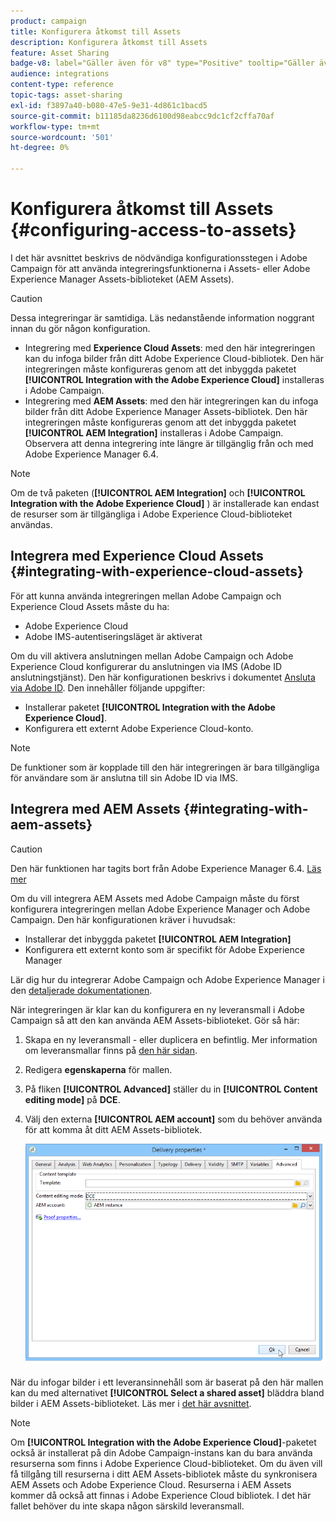```yaml
---
product: campaign
title: Konfigurera åtkomst till Assets
description: Konfigurera åtkomst till Assets
feature: Asset Sharing
badge-v8: label="Gäller även för v8" type="Positive" tooltip="Gäller även Campaign v8"
audience: integrations
content-type: reference
topic-tags: asset-sharing
exl-id: f3897a40-b080-47e5-9e31-4d861c1bacd5
source-git-commit: b11185da8236d6100d98eabcc9dc1cf2cffa70af
workflow-type: tm+mt
source-wordcount: '501'
ht-degree: 0%

---
```


# Konfigurera åtkomst till Assets {#configuring-access-to-assets}

I det här avsnittet beskrivs de nödvändiga konfigurationsstegen i Adobe Campaign för att använda integreringsfunktionerna i Assets- eller Adobe Experience Manager Assets-biblioteket (AEM Assets).

>[!CAUTION]
>
>Dessa integreringar är samtidiga. Läs nedanstående information noggrant innan du gör någon konfiguration.

* Integrering med **Experience Cloud Assets**: med den här integreringen kan du infoga bilder från ditt Adobe Experience Cloud-bibliotek. Den här integreringen måste konfigureras genom att det inbyggda paketet **[!UICONTROL Integration with the Adobe Experience Cloud]** installeras i Adobe Campaign.
* Integrering med **AEM Assets**: med den här integreringen kan du infoga bilder från ditt Adobe Experience Manager Assets-bibliotek. Den här integreringen måste konfigureras genom att det inbyggda paketet **[!UICONTROL AEM Integration]** installeras i Adobe Campaign. Observera att denna integrering inte längre är tillgänglig från och med Adobe Experience Manager 6.4.

>[!NOTE]
>
>Om de två paketen (**[!UICONTROL AEM Integration]** och **[!UICONTROL Integration with the Adobe Experience Cloud]** ) är installerade kan endast de resurser som är tillgängliga i Adobe Experience Cloud-biblioteket användas.

## Integrera med Experience Cloud Assets {#integrating-with-experience-cloud-assets}

För att kunna använda integreringen mellan Adobe Campaign och Experience Cloud Assets måste du ha:

* Adobe Experience Cloud
* Adobe IMS-autentiseringsläget är aktiverat

Om du vill aktivera anslutningen mellan Adobe Campaign och Adobe Experience Cloud konfigurerar du anslutningen via IMS (Adobe ID anslutningstjänst). Den här konfigurationen beskrivs i dokumentet [Ansluta via Adobe ID](../../integrations/using/about-adobe-id.md). Den innehåller följande uppgifter:

* Installerar paketet **[!UICONTROL Integration with the Adobe Experience Cloud]**.
* Konfigurera ett externt Adobe Experience Cloud-konto.

>[!NOTE]
>
>De funktioner som är kopplade till den här integreringen är bara tillgängliga för användare som är anslutna till sin Adobe ID via IMS.

## Integrera med AEM Assets {#integrating-with-aem-assets}


>[!CAUTION]
>
>Den här funktionen har tagits bort från Adobe Experience Manager 6.4. [Läs mer](https://experienceleague.adobe.com/docs/experience-manager-64/release-notes/deprecated-removed-features.html?lang=sv-SE#removed-features)

Om du vill integrera AEM Assets med Adobe Campaign måste du först konfigurera integreringen mellan Adobe Experience Manager och Adobe Campaign. Den här konfigurationen kräver i huvudsak:

* Installerar det inbyggda paketet **[!UICONTROL AEM Integration]**
* Konfigurera ett externt konto som är specifikt för Adobe Experience Manager

Lär dig hur du integrerar Adobe Campaign och Adobe Experience Manager i den [detaljerade dokumentationen](../../integrations/using/about-adobe-experience-manager.md).

När integreringen är klar kan du konfigurera en ny leveransmall i Adobe Campaign så att den kan använda AEM Assets-biblioteket. Gör så här:

1. Skapa en ny leveransmall - eller duplicera en befintlig. Mer information om leveransmallar finns på [den här sidan](../../delivery/using/about-templates.md).
1. Redigera **egenskaperna** för mallen.
1. På fliken **[!UICONTROL Advanced]** ställer du in **[!UICONTROL Content editing mode]** på **DCE**.
1. Välj den externa **[!UICONTROL AEM account]** som du behöver använda för att komma åt ditt AEM Assets-bibliotek.

   ![](assets/dam_aem_assets1.png)

När du infogar bilder i ett leveransinnehåll som är baserat på den här mallen kan du med alternativet **[!UICONTROL Select a shared asset]** bläddra bland bilder i AEM Assets-biblioteket. Läs mer i [det här avsnittet](../../integrations/using/inserting-a-shared-asset.md).

>[!NOTE]
>
>Om **[!UICONTROL Integration with the Adobe Experience Cloud]**-paketet också är installerat på din Adobe Campaign-instans kan du bara använda resurserna som finns i Adobe Experience Cloud-biblioteket. Om du även vill få tillgång till resurserna i ditt AEM Assets-bibliotek måste du synkronisera AEM Assets och Adobe Experience Cloud. Resurserna i AEM Assets kommer då också att finnas i Adobe Experience Cloud bibliotek. I det här fallet behöver du inte skapa någon särskild leveransmall.
